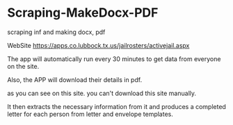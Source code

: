 # Scraping-MakeDocx-PDF
scraping inf and making docx, pdf


WebSite https://apps.co.lubbock.tx.us/jailrosters/activejail.aspx

The app will automatically run every 30 minutes to get data from everyone on the site.

Also, the APP will download their details in pdf.

as you can see on this site. you can't download this site manually.

It then extracts the necessary information from it and produces a completed letter for each person from letter and envelope templates.
